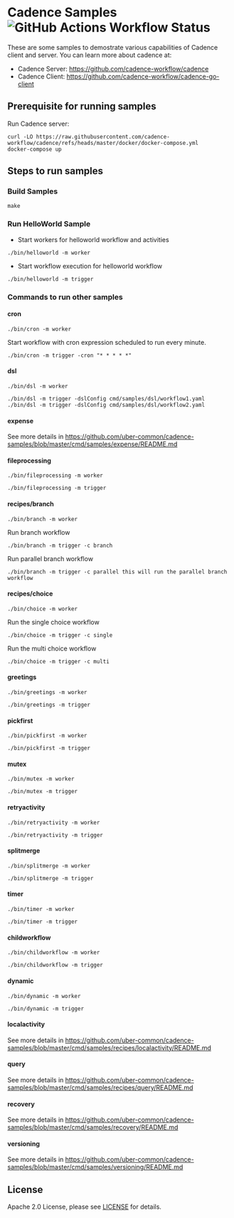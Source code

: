 # Cadence Samples ![GitHub Actions Workflow Status](https://img.shields.io/github/actions/workflow/status/uber-common/cadence-samples/build.yml)

These are some samples to demostrate various capabilities of Cadence client and server.  You can learn more about cadence at:
* Cadence Server: https://github.com/cadence-workflow/cadence
* Cadence Client: https://github.com/cadence-workflow/cadence-go-client

## Prerequisite for running samples

Run Cadence server:
```
curl -LO https://raw.githubusercontent.com/cadence-workflow/cadence/refs/heads/master/docker/docker-compose.yml
docker-compose up
```


## Steps to run samples
### Build Samples
```
make
```

### Run HelloWorld Sample

* Start workers for helloworld workflow and activities
```
./bin/helloworld -m worker
```

* Start workflow execution for helloworld workflow
```
./bin/helloworld -m trigger
```

### Commands to run other samples

#### cron
```
./bin/cron -m worker
```
Start workflow with cron expression scheduled to run every minute.
```
./bin/cron -m trigger -cron "* * * * *"
```

#### dsl
```
./bin/dsl -m worker
```
```
./bin/dsl -m trigger -dslConfig cmd/samples/dsl/workflow1.yaml
./bin/dsl -m trigger -dslConfig cmd/samples/dsl/workflow2.yaml
```

#### expense
See more details in https://github.com/uber-common/cadence-samples/blob/master/cmd/samples/expense/README.md

#### fileprocessing
```
./bin/fileprocessing -m worker
```
```
./bin/fileprocessing -m trigger
```

#### recipes/branch
```
./bin/branch -m worker
```
Run branch workflow
```
./bin/branch -m trigger -c branch
```
Run parallel branch workflow
```
./bin/branch -m trigger -c parallel this will run the parallel branch workflow
```

#### recipes/choice
```
./bin/choice -m worker
```
Run the single choice workflow
```
./bin/choice -m trigger -c single
```
Run the multi choice workflow
```
./bin/choice -m trigger -c multi
```

#### greetings
```
./bin/greetings -m worker
```
```
./bin/greetings -m trigger
```

#### pickfirst
```
./bin/pickfirst -m worker
```
```
./bin/pickfirst -m trigger
```

#### mutex
```
./bin/mutex -m worker
```
```
./bin/mutex -m trigger
```

#### retryactivity
```
./bin/retryactivity -m worker
```
```
./bin/retryactivity -m trigger
```

#### splitmerge
```
./bin/splitmerge -m worker
```
```
./bin/splitmerge -m trigger
```

#### timer
```
./bin/timer -m worker
```
```
./bin/timer -m trigger
```

#### childworkflow
```
./bin/childworkflow -m worker
```
```
./bin/childworkflow -m trigger
```

#### dynamic
```
./bin/dynamic -m worker
```
```
./bin/dynamic -m trigger
```

#### localactivity
See more details in https://github.com/uber-common/cadence-samples/blob/master/cmd/samples/recipes/localactivity/README.md

#### query
See more details in https://github.com/uber-common/cadence-samples/blob/master/cmd/samples/recipes/query/README.md

#### recovery
See more details in https://github.com/uber-common/cadence-samples/blob/master/cmd/samples/recovery/README.md

#### versioning
See more details in https://github.com/uber-common/cadence-samples/blob/master/cmd/samples/versioning/README.md

## License

Apache 2.0 License, please see [LICENSE](https://github.com/cadence-workflow/cadence-samples/blob/master/LICENSE) for details.